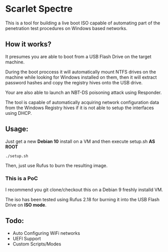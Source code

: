 # Scarlet Spectre
This is a tool for building a  live boot ISO capable of automating part of the penetration test procedures on Windows based networks.

## How it works?
It presumes you are able to boot from a USB Flash Drive on the target machine.

During the boot proccess it will automatically mount NTFS drives on the machine while looking for Windows installed on them, then it will extract password hashes and copy the registry hives onto the USB drive.

Your are also able to launch an NBT-DS poisoning attack using Responder.

The tool is capable of automatically acquiring network configuration data from the Windows Registry hives if it is not able to setup the interfaces using DHCP.

## Usage:
Just get a new **Debian 10** install on a VM and then execute setup.sh **AS ROOT** 
```
./setup.sh
```

Then, just use Rufus to burn the resulting image.
### This is a PoC
I recommend you git clone/checkout this on a Debian 9 freshly installd VM.

The iso has been tested using Rufus 2.18 for burning it into the USB Flash Drive on **ISO mode**.



## Todo:
- Auto Configuring WiFi networks
- UEFI Support
- Custom Scripts/Modes
